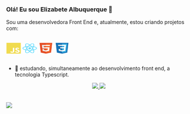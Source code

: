 ### Olá! Eu sou Elizabete Albuquerque 🚀

<p>  Sou uma desenvolvedora Front End e, atualmente, estou criando projetos com:
  

  <div style="display: inline_block"><br>
  <img align="center" alt="Rafa-Js" height="30" width="40" src="https://raw.githubusercontent.com/devicons/devicon/master/icons/javascript/javascript-plain.svg">
  
  <img align="center" alt="Rafa-React" height="30" width="40" src="https://raw.githubusercontent.com/devicons/devicon/master/icons/react/react-original.svg">
  <img align="center" alt="Rafa-HTML" height="30" width="40" src="https://raw.githubusercontent.com/devicons/devicon/master/icons/html5/html5-original.svg">
  <img align="center" alt="Rafa-CSS" height="30" width="40" src="https://raw.githubusercontent.com/devicons/devicon/master/icons/css3/css3-original.svg">
 
</div> 
<br>

-  📜 estudando, simultaneamente ao desenvolvimento front end, a tecnologia Typescript. 
  
 <div align="center">
  <a href="https://github.com/elizabetealbuquerque">
  <img height="180em" src="https://github-readme-stats.vercel.app/api?username=elizabetealbuquerque&show_icons=true&theme=dark&include_all_commits=true&count_private=true"/>
  <img height="180em" src="https://github-readme-stats.vercel.app/api/top-langs/?username=elizabetealbuquerque&layout=compact&langs_count=7&theme=dark"/>
</div>
   
   <br>
   <br>
   
   <div>
     <a href="https://www.linkedin.com/in/elizabete-barbosa-353447204/" target="_blank"><img src="https://img.shields.io/badge/-LinkedIn-%230077B5?style=for-the-badge&logo=linkedin&logoColor=white" target="_blank"></a> 
   </div>
  
  
